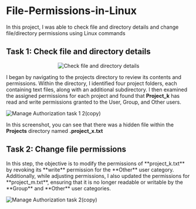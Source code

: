 # File-Permissions-in-Linux

In this project, I was able to check file and directory details and change file/directory permissions using Linux commands


<h2>Task 1: Check file and directory details</h2>
<p align="center">
<img src="https://i.imgur.com/S53bjdk.png" alt="Check file and directory details"/>
</p>

I began by navigating to the projects directory to review its contents and permissions. Within the directory, I identified four project folders, each containing text files, along with an additional subdirectory. I then examined the assigned permissions for each project and found that **Project_k** has read and write permissions granted to the User, Group, and Other users.


![Manage Authorization task 1 2(copy)](https://github.com/user-attachments/assets/cdecf5e8-1479-4bed-8f67-2780e53bbb9e)

In this screenshot, you can see that there was a hidden file within the **Projects** directory named **.project_x.txt**


<h2>Task 2: Change file permissions</h2>
In this step, the objective is to modify the permissions of **project_k.txt** by revoking its **write** permission for the **Other** user category. Additionally, while adjusting permissions, I also updated the permissions for **project_m.txt**, ensuring that it is no longer readable or writable by the **Group** and **Other** user categories.

![Manage Authorization task 2(copy)](https://github.com/user-attachments/assets/12e67a32-8781-4acd-b39c-08dc5f4e167a)
